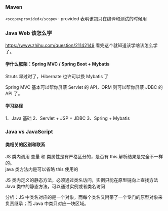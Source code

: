 ### Maven

`<scope>provided</scope>`- provided 表明该包只在编译和测试的时候用

### Java Web 该怎么学

https://www.zhihu.com/question/21142149 看完这个就知道该学啥该怎么学了。

#### 学什么框架：Spring MVC / Spring Boot + Mybatis

Struts 早过时了，Hibernate 也许可以换 Mybatis 了

Spring MVC 基本可以帮你屏蔽 Servlet 的 API，ORM 则可以帮你屏蔽 JDBC 的 API 了。

#### 学习路径

1、Java 基础
2、Servlet + JSP + JDBC
3、Spring + Mybatis

### Java vs JavaScript

#### 类相关的区别和联系

JS 类内调用 变量 和 类属性是有严格区分的，是否有 this 解析结果是完全不一样的。  
java 类方法内是可以省略 this 使用的

JS 类内定义的静态方法，必须通过类名访问，实例只能在原型链向上查找方法  
Java 类中的静态方法，可以通过实例或者类名访问  

分析：JS 中类名对应的是一个对象，而每个类名又附带了一个专门的原型对象来负责继承；而 Java 中类只对应一块区域。